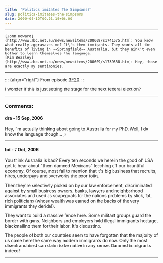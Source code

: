 ```yaml
---
title: 'Politics imitates The Simpsons?'
slug: politics-imitates-the-simpsons
date: 2006-09-15T06:02:19+08:00
---
```


  -------------------------------------------------------------------------- ---------------------------------------------------------------------------------------------------------------------------------------------------------------------------------------------
    [John Howard](http://www.abc.net.au/news/newsitems/200609/s1741675.htm): You know what really aggravazes me? It\'s them immigants. They wants all the benefits of living in ~~Springfield~~ Australia, but they ain\'t even bother to learn themselves the language.
    [Kim Beazley](http://www.abc.net.au/news/newsitems/200609/s1739588.htm): Hey, those are exactly my sentimonies.
  -------------------------------------------------------------------------- ---------------------------------------------------------------------------------------------------------------------------------------------------------------------------------------------

::: {align="right"}
From episode [3F20](http://www.snpp.com/episodes/3F20.html)
:::

I wonder if this is just setting the stage for the next federal
election?

---
### Comments:
#### dra - <time datetime="2006-09-15 23:21:26">15 Sep, 2006</time>

Hey, I\'m actually thinking about going to Australia for my PhD. Well, I
do know the language though\... ;)

---
#### bd - <time datetime="2006-10-07 17:24:53">7 Oct, 2006</time>

You think Australia is bad? Every ten seconds we here in the good ol\'
USA get to hear about \"them damned Mexicans\" leeching off our
bountiful economy. Of course, most fail to mention that it\'s big
business that recruits, hires, underpays and overworks the poor folks.

Then they\'re selectively picked on by our law enforcement,
discriminated against by small business owners, banks, lawyers and
neighborhood associates and used as scapegoats for the nations problems
by slick, fat, rich politicians (whose wealth was earned on the backs of
the very immigrants they deride!).

They want to build a massive fence here. Some militant groups guard the
border with guns. Neighbors and employers hold illegal immigrants
hostage, blackmailing them for their labor. It\'s disgusting.

The people of both our countries seem to have forgotten that the
majority of us came here the same way modern immigrants do now. Only the
most disenfranchised can claim to be native in any sense. Damned
immigrants indeed!

---
